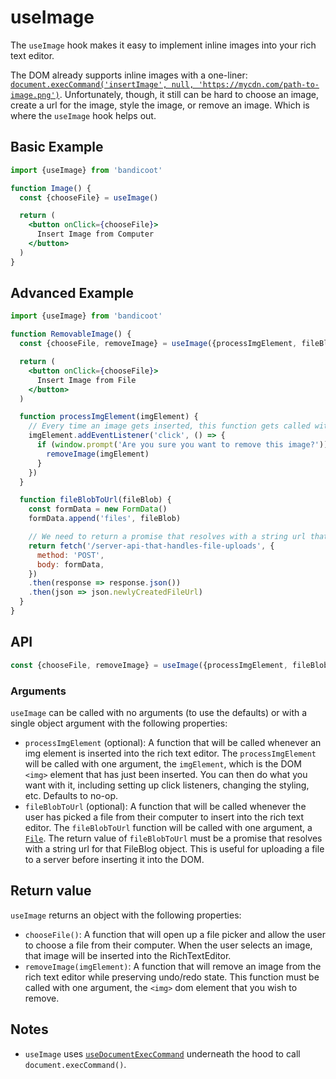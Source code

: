 # useImage

The `useImage` hook makes it easy to implement inline images into your rich text editor.

The DOM already supports inline images with a one-liner:
[`document.execCommand('insertImage', null, 'https://mycdn.com/path-to-image.png')`](https://developer.mozilla.org/en-US/docs/Web/API/Document/execCommand#Commands).
Unfortunately, though, it still can be hard to choose an image, create a url for the image, style the image, or remove an image.
Which is where the `useImage` hook helps out.

## Basic Example
```jsx
import {useImage} from 'bandicoot'

function Image() {
  const {chooseFile} = useImage()

  return (
    <button onClick={chooseFile}>
      Insert Image from Computer
    </button>
  )
}
```

## Advanced Example
```jsx
import {useImage} from 'bandicoot'

function RemovableImage() {
  const {chooseFile, removeImage} = useImage({processImgElement, fileBlobToUrl})

  return (
    <button onClick={chooseFile}>
      Insert Image from File
    </button>
  )

  function processImgElement(imgElement) {
    // Every time an image gets inserted, this function gets called with the DOM img element
    imgElement.addEventListener('click', () => {
      if (window.prompt('Are you sure you want to remove this image?')) {
        removeImage(imgElement)
      }
    })
  }

  function fileBlobToUrl(fileBlob) {
    const formData = new FormData()
    formData.append('files', fileBlob)

    // We need to return a promise that resolves with a string url that the <img> element can use.
    return fetch('/server-api-that-handles-file-uploads', {
      method: 'POST',
      body: formData,
    })
    .then(response => response.json())
    .then(json => json.newlyCreatedFileUrl)
  }
}
```

## API
```js
const {chooseFile, removeImage} = useImage({processImgElement, fileBlobToUrl})
```

### Arguments
`useImage` can be called with no arguments (to use the defaults) or with a single object argument with the following properties:

- `processImgElement` (optional): A function that will be called whenever an img element is inserted into the rich text editor. The `processImgElement`
  will be called with one argument, the `imgElement`, which is the DOM `<img>` element that has just been inserted. You can then do what
  you want with it, including setting up click listeners, changing the styling, etc. Defaults to no-op.
- `fileBlobToUrl` (optional): A function that will be called whenever the user has picked a file from their computer to insert into the rich text
  editor. The `fileBlobToUrl` function will be called with one argument, a [`File`](https://developer.mozilla.org/en-US/docs/Web/API/File).
  The return value of `fileBlobToUrl` must be a promise that resolves with a string url for that FileBlog object. This is useful for uploading a
  file to a server before inserting it into the DOM.

## Return value
`useImage` returns an object with the following properties:
- `chooseFile()`: A function that will open up a file picker and allow the user to choose a file from their computer. When the user selects an image,
  that image will be inserted into the RichTextEditor.
- `removeImage(imgElement)`: A function that will remove an image from the rich text editor while preserving undo/redo state. This function must be called with
  one argument, the `<img>` dom element that you wish to remove.

## Notes
- `useImage` uses [`useDocumentExecCommand`](/hooks/use-document-exec-command.md) underneath the hood to call `document.execCommand()`.
